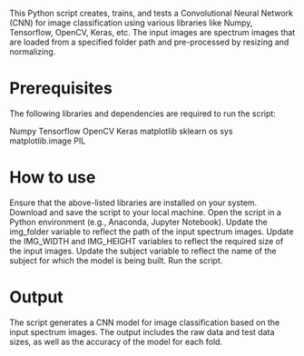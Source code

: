 This Python script creates, trains, and tests a Convolutional Neural Network (CNN) for image classification using various libraries like Numpy, Tensorflow, OpenCV, Keras, etc. The input images are spectrum images that are loaded from a specified folder path and pre-processed by resizing and normalizing.

# Prerequisites
The following libraries and dependencies are required to run the script:

Numpy
Tensorflow
OpenCV
Keras
matplotlib
sklearn
os
sys
matplotlib.image
PIL

# How to use
Ensure that the above-listed libraries are installed on your system.
Download and save the script to your local machine.
Open the script in a Python environment (e.g., Anaconda, Jupyter Notebook).
Update the img_folder variable to reflect the path of the input spectrum images.
Update the IMG_WIDTH and IMG_HEIGHT variables to reflect the required size of the input images.
Update the subject variable to reflect the name of the subject for which the model is being built.
Run the script.

# Output
The script generates a CNN model for image classification based on the input spectrum images. The output includes the raw data and test data sizes, as well as the accuracy of the model for each fold.



